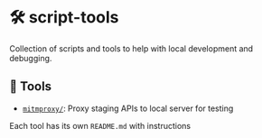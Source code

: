# 🛠  script-tools

Collection of scripts and tools to help with local development and debugging.

## 🧩 Tools

- [`mitmproxy/`](./mitmproxy): Proxy staging APIs to local server for testing

Each tool has its own `README.md` with instructions